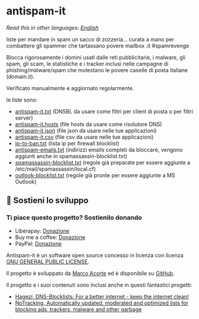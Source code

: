# antispam-it

*Read this in other languages: [English](README.md)*

liste per mandare in spam un sacco di zozzeria... curata a mano per combattere gli spammer che tartassano povere mailbox .it #spamrevenge

Blocca rigorosamente i domini usati dalle reti pubblicitarie, i malware, gli spam, gli scam, le statistiche e i tracker inclusi nelle campagne di phishing/malware/spam che molestano le povere caselle di posta italiane (domain.it).

Verificato manualmente e aggiornato regolarmente.

le liste sono:

- [antispam-it.txt](https://raw.githubusercontent.com/marco-acorte/antispam-it/main/antispam-it.txt) (DNSBL da usare come filtri per client di posta o per filtri server)
- [antispam-it.hosts](https://raw.githubusercontent.com/marco-acorte/antispam-it/main/antispam-it.hosts) (file hosts da usare come risolutore DNS)
- [antispam-it.json](https://raw.githubusercontent.com/marco-acorte/antispam-it/main/antispam-it.json) (file json da usare nelle tue applicazioni)
- [antispam-it.csv](https://raw.githubusercontent.com/marco-acorte/antispam-it/main/antispam-it.csv) (file csv da usare nelle tue applicazioni)
- [ip-to-ban.txt](https://raw.githubusercontent.com/marco-acorte/antispam-it/main/ip-to-ban.txt) (lista ip per firewall blocklist)
- [antispam-emails.txt](https://raw.githubusercontent.com/marco-acorte/antispam-it/main/antispam-emails.txt) (indirizzi emails completi da bloccare, vengono aggiunti anche in spamassassin-blocklist.txt)
- [spamassassin-blocklist.txt](https://raw.githubusercontent.com/marco-acorte/antispam-it/main/spamassassin-blocklist.txt) (regole già preparate per essere aggiunte a /etc/mail/spamassassin/local.cf)
- [outlook-blocklist.txt](https://raw.githubusercontent.com/marco-acorte/antispam-it/main/outlook-blocklist.txt) (regole già pronte per essere aggiunte a MS Outlook)

## 💖 Sostieni lo sviluppo

### Ti piace questo progetto? Sostienilo donando

- Liberapay: [Donazione](https://liberapay.com/acor3/donate)
- Buy me a coffee: [Donazione](https://buymeacoffee.com/marcoacorte)
- PayPal: [Donazione](https://www.paypal.com/donate?business=4RXVK5TKS3YT2&currency_code=EUR)

Antispam-it è un software open source concesso in licenza con licenza  [GNU GENERAL PUBLIC LICENSE](LICENSE).

Il progetto è sviluppato da [Marco Acorte](https://marcoacorte.com) ed è disponibile su [GitHub](https://github.com/marco-acorte/antispam-it).

Il progetto e i suoi contenuti sono inclusi anche in questi fantastici progetti:

- [Hagezi, DNS-Blocklists: For a better internet - keep the internet clean!](https://github.com/hagezi/dns-blocklists/)
- [NoTracking, Automatically updated, moderated and optimized lists for blocking ads, trackers, malware and other garbage](https://github.com/notracking/hosts-blocklists)
